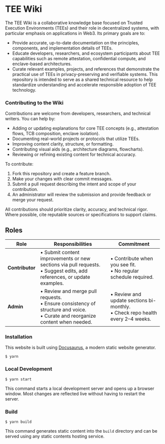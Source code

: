 # TEE Wiki

The TEE Wiki is a collaborative knowledge base focused on Trusted Execution Environments (TEEs) and their role in decentralized systems, with particular emphasis on applications in Web3. Its primary goals are to:
- Provide accurate, up-to-date documentation on the principles, components, and implementation details of TEEs.
- Educate developers, researchers, and ecosystem participants about TEE capabilities such as remote attestation, confidential compute, and enclave-based architectures.
- Curate relevant examples, projects, and references that demonstrate the practical use of TEEs in privacy-preserving and verifiable systems.
This repository is intended to serve as a shared technical resource to help standardize understanding and accelerate responsible adoption of TEE technology.

### Contributing to the Wiki
Contributions are welcome from developers, researchers, and technical writers. You can help by:
- Adding or updating explanations for core TEE concepts (e.g., attestation flows, TCB composition, enclave isolation).
- Documenting real-world projects or protocols that utilize TEEs.
- Improving content clarity, structure, or formatting.
- Contributing visual aids (e.g., architecture diagrams, flowcharts).
- Reviewing or refining existing content for technical accuracy.

To contribute:
1. Fork this repository and create a feature branch.
2. Make your changes with clear commit messages.
3. Submit a pull request describing the intent and scope of your contribution.
4. An administrator will review the submission and provide feedback or merge your request.

All contributions should prioritize clarity, accuracy, and technical rigor. Where possible, cite reputable sources or specifications to support claims.

## Roles

| Role | Responsibilities | Commitment |
| --- | --- | --- |
| **Contributor** | • Submit content improvements or new sections via pull requests.<br>• Suggest edits, add references, or update examples. | • Contribute when you see fit.<br>• No regular schedule required. |
| **Admin** | • Review and merge pull requests.<br>• Ensure consistency of structure and voice.<br>• Curate and reorganize content when needed. | • Review and update sections bi-monthly.<br>• Check repo health every 2–4 weeks. |

### Installation
This website is built using [Docusaurus](https://docusaurus.io/), a modern static website generator.

```
$ yarn
```

### Local Development

```
$ yarn start
```

This command starts a local development server and opens up a browser window. Most changes are reflected live without having to restart the server.

### Build

```
$ yarn build
```

This command generates static content into the `build` directory and can be served using any static contents hosting service.


